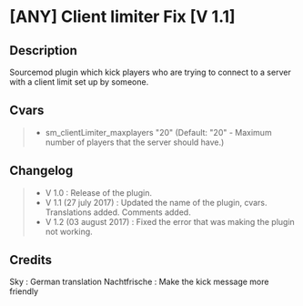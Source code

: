 [ANY] Client limiter Fix [V 1.1]
===================

Description
-------------
Sourcemod plugin which kick players who are trying to connect to a server with a client limit set up by someone.

Cvars
-------------
> - sm_clientLimiter_maxplayers "20" (Default: "20" - Maximum number of players that the server should have.)

Changelog
-------------
> - V 1.0 : Release of the plugin.
> - V 1.1 (27 july 2017) : Updated the name of the plugin, cvars. Translations added. Comments added.
> - V 1.2 (03 august 2017) : Fixed the error that was making the plugin not working.

Credits
-------------
Sky : German translation
Nachtfrische : Make the kick message more friendly
